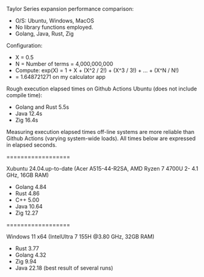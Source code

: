 Taylor Series expansion performance comparison:
* O/S: Ubuntu, Windows, MacOS
* No library functions employed.
* Golang, Java, Rust, Zig

Configuration:
* X = 0.5
* N = Number of terms = 4,000,000,000
* Compute: exp(X) = 1 + X + (X^2 / 2!) + (X^3 / 3!) + ... + (X^N / N!)
* = 1.648721271 on my calculator app
  
Rough execution elapsed times on Github Actions Ubuntu (does not include compile time):
* Golang and Rust 5.5s
* Java 12.4s
* Zig 16.4s

Measuring execution elapsed times  off-line systems are more reliable than Github Actions (varying system-wide loads).
All times below are expressed in elapsed seconds.

==================

Xubuntu 24.04.up-to-date (Acer A515-44-R2SA, AMD Ryzen 7 4700U 2- 4.1 GHz, 16GB RAM)
* Golang 4.84
* Rust 4.86
* C++ 5.00
* Java 10.64
* Zig 12.27

==================

Windows 11 x64 (IntelUltra 7 155H @3.80 GHz, 32GB RAM)

* Rust 3.77
* Golang 4.32
* Zig 9.94
* Java 22.18 (best result of several runs)
  
